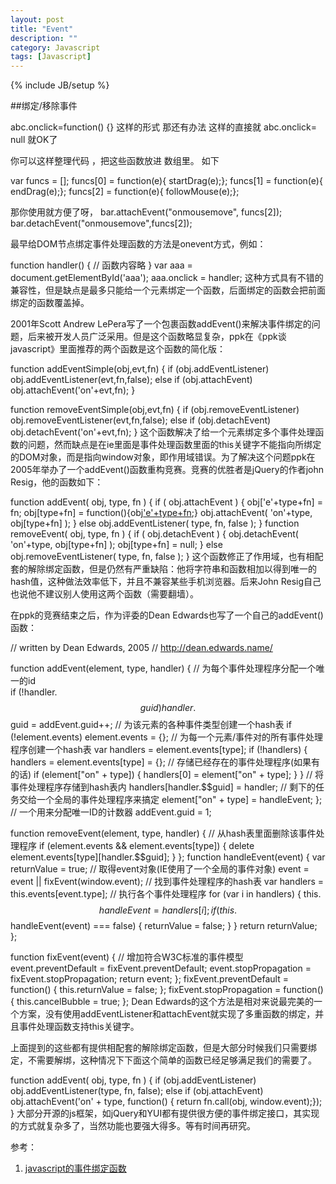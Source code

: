 ```yaml
---
layout: post
title: "Event"
description: ""
category: Javascript
tags: [Javascript]
---
```

{% include JB/setup %}

##绑定/移除事件

abc.onclick=function() {} 这样的形式 那还有办法
这样的直接就 abc.onclick= null 就OK了
	 
你可以这样整理代码 ，把这些函数放进 数组里。 如下

var funcs = []; 
funcs[0] =  function(e){ startDrag(e);};
funcs[1] = function(e){ endDrag(e);};
funcs[2] = function(e){ followMouse(e);};


那你使用就方便了呀，
 bar.attachEvent("onmousemove", funcs[2]);
 bar.detachEvent("onmousemove",funcs[2]);
 
 
最早给DOM节点绑定事件处理函数的方法是onevent方式，例如：

function handler()  {
    // 函数内容略
}
var aaa = document.getElementById('aaa');
aaa.onclick = handler;
这种方式具有不错的兼容性，但是缺点是最多只能给一个元素绑定一个函数，后面绑定的函数会把前面绑定的函数覆盖掉。

2001年Scott Andrew LePera写了一个包裹函数addEvent()来解决事件绑定的问题，后来被开发人员广泛采用。但是这个函数略显复杂，ppk在《ppk谈javascript》里面推荐的两个函数是这个函数的简化版：

function addEventSimple(obj,evt,fn) {
 if (obj.addEventListener)
  obj.addEventListener(evt,fn,false);
 else if (obj.attachEvent)
  obj.attachEvent('on'+evt,fn);
}

function removeEventSimple(obj,evt,fn) {
 if (obj.removeEventListener)
  obj.removeEventListener(evt,fn,false);
 else if (obj.detachEvent)
  obj.detachEvent('on'+evt,fn);
}
这个函数解决了给一个元素绑定多个事件处理函数的问题，然而缺点是在ie里面是事件处理函数里面的this关键字不能指向所绑定的DOM对象，而是指向window对象，即作用域错误。为了解决这个问题ppk在2005年举办了一个addEvent()函数重构竞赛。竞赛的优胜者是jQuery的作者john Resig，他的函数如下：

function addEvent( obj, type, fn ) {
  if ( obj.attachEvent ) {
    obj['e'+type+fn] = fn;
    obj[type+fn] = function(){obj['e'+type+fn]( window.event );}
    obj.attachEvent( 'on'+type, obj[type+fn] );
  } else
    obj.addEventListener( type, fn, false );
}
function removeEvent( obj, type, fn ) {
  if ( obj.detachEvent ) {
    obj.detachEvent( 'on'+type, obj[type+fn] );
    obj[type+fn] = null;
  } else
    obj.removeEventListener( type, fn, false );
}
这个函数修正了作用域，也有相配套的解除绑定函数，但是仍然有严重缺陷：他将字符串和函数相加以得到唯一的hash值，这种做法效率低下，并且不兼容某些手机浏览器。后来John Resig自己也说他不建议别人使用这两个函数（需要翻墙）。

在ppk的竞赛结束之后，作为评委的Dean Edwards也写了一个自己的addEvent()函数：

// written by Dean Edwards, 2005
// <a href="http://dean.edwards.name/">http://dean.edwards.name/</a>

function addEvent(element, type, handler) {
  // 为每个事件处理程序分配一个唯一的id  
  if (!handler.$$guid) handler.$$guid = addEvent.guid++;
  // 为该元素的各种事件类型创建一个hash表
  if (!element.events) element.events = {};
  // 为每一个元素/事件对的所有事件处理程序创建一个hash表
  var handlers = element.events[type];
  if (!handlers) {
    handlers = element.events[type] = {};
    // 存储已经存在的事件处理程序(如果有的话)
    if (element["on" + type]) {
      handlers[0] = element["on" + type];
    }
  }
  // 将事件处理程序存储到hash表内
  handlers[handler.$$guid] = handler;
  // 剩下的任务交给一个全局的事件处理程序来搞定
  element["on" + type] = handleEvent;
};
// 一个用来分配唯一ID的计数器
addEvent.guid = 1;

function removeEvent(element, type, handler) {
  // 从hash表里面删除该事件处理程序
  if (element.events && element.events[type]) {
    delete element.events[type][handler.$$guid];
  }
};
function handleEvent(event) {
  var returnValue = true;
  // 取得event对象(IE使用了一个全局的事件对象)
  event = event || fixEvent(window.event);
  // 找到事件处理程序的hash表
  var handlers = this.events[event.type];
  // 执行各个事件处理程序
  for (var i in handlers) {
    this.$$handleEvent = handlers[i];
    if (this.$$handleEvent(event) === false) {
      returnValue = false;
    }
  }
  return returnValue;
};

function fixEvent(event) {
  // 增加符合W3C标准的事件模型
  event.preventDefault = fixEvent.preventDefault;
  event.stopPropagation = fixEvent.stopPropagation;
  return event;
};
fixEvent.preventDefault = function() {
  this.returnValue = false;
};
fixEvent.stopPropagation = function() {
  this.cancelBubble = true;
};
Dean Edwards的这个方法是相对来说最完美的一个方案，没有使用addEventListener和attachEvent就实现了多重函数的绑定，并且事件处理函数支持this关键字。

上面提到的这些都有提供相配套的解除绑定函数，但是大部分时候我们只需要绑定，不需要解绑，这种情况下下面这个简单的函数已经足够满足我们的需要了。

function addEvent( obj, type, fn ) {
        if (obj.addEventListener)
                obj.addEventListener(type, fn, false);
        else if (obj.attachEvent)
                obj.attachEvent('on' + type, function() { return fn.call(obj, window.event);});
}
大部分开源的js框架，如jQuery和YUI都有提供很方便的事件绑定接口，其实现的方式就复杂多了，当然功能也要强大得多。等有时间再研究。

参考：
1. [javascript的事件绑定函数](http://biaoge.me/2009/12/253)



